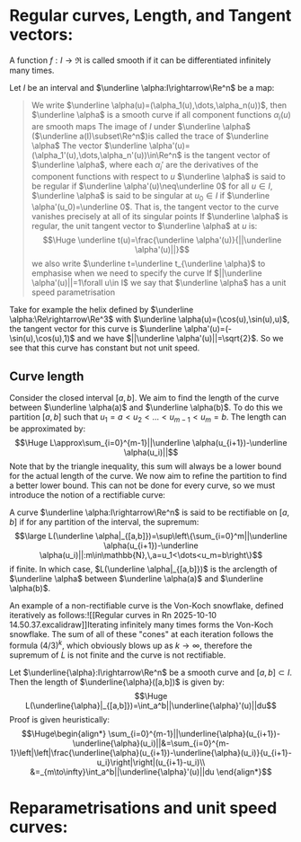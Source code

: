 
# Regular curves, Length, and Tangent vectors:

A function $f:I\rightarrow\Re$ is called smooth if it can be differentiated infinitely many times.

Let $I$ be an interval and $\underline \alpha:I\rightarrow\Re^n$ be a map:
> We write $\underline \alpha(u)=(\alpha_1(u),\dots,\alpha_n(u))$, then $\underline \alpha$ is a smooth curve if all component functions $\alpha_i(u)$ are smooth maps
> The image of $I$ under $\underline \alpha$  ($\underline a(I)\subset\Re^n$)is called the trace of $\underline \alpha$
> The vector $\underline \alpha'(u)=(\alpha_1'(u),\dots,\alpha_n'(u))\in\Re^n$ is the tangent vector of $\underline \alpha$, where each $\alpha_i'$ are the derivatives of the component functions with respect to $u$
>  $\underline \alpha$ is said to be regular if $\underline \alpha'(u)\neq\underline 0$ for all $u\in I$, $\underline \alpha$ is said to be singular at $u_0\in I$ if $\underline \alpha'(u_0)=\underline 0$. That is, the tangent vector to the curve vanishes precisely at all of its singular points
>  If $\underline \alpha$ is regular, the unit tangent vector to $\underline \alpha$ at $u$ is:$$\Huge \underline t(u)=\frac{\underline \alpha'(u)}{||\underline \alpha'(u)||}$$we also write $\underline t=\underline t_{\underline \alpha}$ to emphasise when we need to specify the curve
>  If $||\underline \alpha'(u)||=1\forall u\in I$ we say that $\underline \alpha$ has a unit speed parametrisation

Take for example the helix defined by $\underline \alpha:\Re\rightarrow\Re^3$ with $\underline \alpha(u)=(\cos(u),\sin(u),u)$, the tangent vector for this curve is $\underline \alpha'(u)=(-\sin(u),\cos(u),1)$ and we have $||\underline \alpha'(u)||=\sqrt{2}$. So we see that this curve has constant but not unit speed.

## Curve length
Consider the closed interval $[a,b]$. We aim to find the length of the curve between $\underline \alpha(a)$ and $\underline \alpha(b)$. To do this we partition $[a,b]$ such that $u_1=a<u_2<\dots<u_{m-1}<u_m=b$. The length can be approximated by:$$\Huge L\approx\sum_{i=0}^{m-1}||\underline \alpha(u_{i+1})-\underline \alpha(u_i)||$$Note that by the triangle inequality, this sum will always be a lower bound for the actual length of the curve. We now aim to refine the partition to find a better lower bound. This can not be done for every curve, so we must introduce the notion of a rectifiable curve:

A curve $\underline \alpha:I\rightarrow\Re^n$ is said to be rectifiable on $[a,b]$ if for any partition of the interval, the supremum:$$\large L(\underline \alpha|_{[a,b]})=\sup\left\{\sum_{i=0}^m||\underline \alpha(u_{i+1})-\underline \alpha(u_i)||:m\in\mathbb{N},\,a=u_1<\dots<u_m=b\right\}$$if finite. In which case, $L(\underline \alpha|_{[a,b]})$ is the arclength of $\underline \alpha$ between $\underline \alpha(a)$ and $\underline \alpha(b)$.

An example of a non-rectifiable curve is the Von-Koch snowflake, defined iteratively as follows:![[Regular curves in Rn 2025-10-10 14.50.37.excalidraw]]Iterating infinitely many times forms the Von-Koch snowflake. The sum of all of these "cones" at each iteration follows the formula $(4/3)^k$, which obviously blows up as $k\to\infty$, therefore the supremum of $L$ is not finite and the curve is not rectifiable.

Let $\underline{\alpha}:I\rightarrow\Re^n$ be a smooth curve and $[a,b]\subset I$. Then the length of $\underline{\alpha}([a,b])$ is given by:$$\Huge L(\underline{\alpha}|_{[a,b]})=\int_a^b||\underline{\alpha}'(u)||du$$Proof is given heuristically:$$\Huge\begin{align*}
\sum_{i=0}^{m-1}||\underline{\alpha}(u_{i+1})-\underline{\alpha}(u_i)||&=\sum_{i=0}^{m-1}\left|\left|\frac{\underline{\alpha}(u_{i+1})-\underline{\alpha}(u_i)}{u_{i+1}-u_i}\right|\right|(u_{i+1}-u_i)\\
&=_{m\to\infty}\int_a^b||\underline{\alpha}'(u)||du
\end{align*}$$

# Reparametrisations and unit speed curves:

